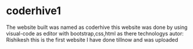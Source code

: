 # coderhive1
The website built was named as coderhive this website was done by using visual-code as editor with bootstrap,css,html as there technologys
autor: Rishikesh
this is the first website I have done tillnow and was uploaded
